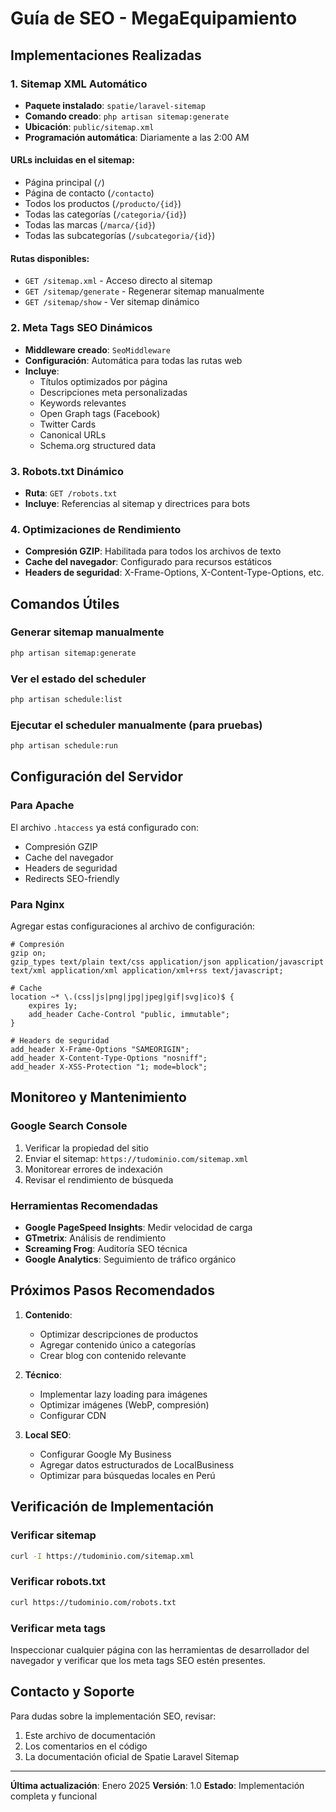 # Guía de SEO - MegaEquipamiento

## Implementaciones Realizadas

### 1. Sitemap XML Automático
- **Paquete instalado**: `spatie/laravel-sitemap`
- **Comando creado**: `php artisan sitemap:generate`
- **Ubicación**: `public/sitemap.xml`
- **Programación automática**: Diariamente a las 2:00 AM

#### URLs incluidas en el sitemap:
- Página principal (`/`)
- Página de contacto (`/contacto`)
- Todos los productos (`/producto/{id}`)
- Todas las categorías (`/categoria/{id}`)
- Todas las marcas (`/marca/{id}`)
- Todas las subcategorías (`/subcategoria/{id}`)

#### Rutas disponibles:
- `GET /sitemap.xml` - Acceso directo al sitemap
- `GET /sitemap/generate` - Regenerar sitemap manualmente
- `GET /sitemap/show` - Ver sitemap dinámico

### 2. Meta Tags SEO Dinámicos
- **Middleware creado**: `SeoMiddleware`
- **Configuración**: Automática para todas las rutas web
- **Incluye**:
  - Títulos optimizados por página
  - Descripciones meta personalizadas
  - Keywords relevantes
  - Open Graph tags (Facebook)
  - Twitter Cards
  - Canonical URLs
  - Schema.org structured data

### 3. Robots.txt Dinámico
- **Ruta**: `GET /robots.txt`
- **Incluye**: Referencias al sitemap y directrices para bots

### 4. Optimizaciones de Rendimiento
- **Compresión GZIP**: Habilitada para todos los archivos de texto
- **Cache del navegador**: Configurado para recursos estáticos
- **Headers de seguridad**: X-Frame-Options, X-Content-Type-Options, etc.

## Comandos Útiles

### Generar sitemap manualmente
```bash
php artisan sitemap:generate
```

### Ver el estado del scheduler
```bash
php artisan schedule:list
```

### Ejecutar el scheduler manualmente (para pruebas)
```bash
php artisan schedule:run
```

## Configuración del Servidor

### Para Apache
El archivo `.htaccess` ya está configurado con:
- Compresión GZIP
- Cache del navegador
- Headers de seguridad
- Redirects SEO-friendly

### Para Nginx
Agregar estas configuraciones al archivo de configuración:

```nginx
# Compresión
gzip on;
gzip_types text/plain text/css application/json application/javascript text/xml application/xml application/xml+rss text/javascript;

# Cache
location ~* \.(css|js|png|jpg|jpeg|gif|svg|ico)$ {
    expires 1y;
    add_header Cache-Control "public, immutable";
}

# Headers de seguridad
add_header X-Frame-Options "SAMEORIGIN";
add_header X-Content-Type-Options "nosniff";
add_header X-XSS-Protection "1; mode=block";
```

## Monitoreo y Mantenimiento

### Google Search Console
1. Verificar la propiedad del sitio
2. Enviar el sitemap: `https://tudominio.com/sitemap.xml`
3. Monitorear errores de indexación
4. Revisar el rendimiento de búsqueda

### Herramientas Recomendadas
- **Google PageSpeed Insights**: Medir velocidad de carga
- **GTmetrix**: Análisis de rendimiento
- **Screaming Frog**: Auditoría SEO técnica
- **Google Analytics**: Seguimiento de tráfico orgánico

## Próximos Pasos Recomendados

1. **Contenido**:
   - Optimizar descripciones de productos
   - Agregar contenido único a categorías
   - Crear blog con contenido relevante

2. **Técnico**:
   - Implementar lazy loading para imágenes
   - Optimizar imágenes (WebP, compresión)
   - Configurar CDN

3. **Local SEO**:
   - Configurar Google My Business
   - Agregar datos estructurados de LocalBusiness
   - Optimizar para búsquedas locales en Perú

## Verificación de Implementación

### Verificar sitemap
```bash
curl -I https://tudominio.com/sitemap.xml
```

### Verificar robots.txt
```bash
curl https://tudominio.com/robots.txt
```

### Verificar meta tags
Inspeccionar cualquier página con las herramientas de desarrollador del navegador y verificar que los meta tags SEO estén presentes.

## Contacto y Soporte

Para dudas sobre la implementación SEO, revisar:
1. Este archivo de documentación
2. Los comentarios en el código
3. La documentación oficial de Spatie Laravel Sitemap

---

**Última actualización**: Enero 2025
**Versión**: 1.0
**Estado**: Implementación completa y funcional